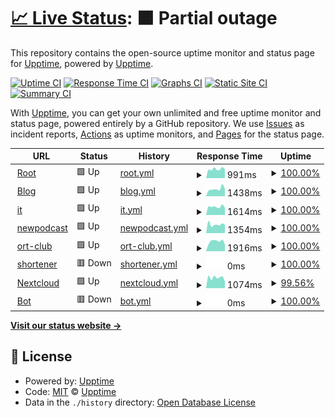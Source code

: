 # [📈 Live Status](https://upptime.github.io/upptime): <!--live status--> **🟧 Partial outage**

This repository contains the open-source uptime monitor and status page for [Upptime](https://upptime.js.org), powered by [Upptime](https://github.com/upptime/upptime).

[![Uptime CI](https://github.com/asm0dey/status/workflows/Uptime%20CI/badge.svg)](https://github.com/asm0dey/status/actions?query=workflow%3A%22Uptime+CI%22)
[![Response Time CI](https://github.com/asm0dey/status/workflows/Response%20Time%20CI/badge.svg)](https://github.com/asm0dey/status/actions?query=workflow%3A%22Response+Time+CI%22)
[![Graphs CI](https://github.com/asm0dey/status/workflows/Graphs%20CI/badge.svg)](https://github.com/asm0dey/status/actions?query=workflow%3A%22Graphs+CI%22)
[![Static Site CI](https://github.com/asm0dey/status/workflows/Static%20Site%20CI/badge.svg)](https://github.com/asm0dey/status/actions?query=workflow%3A%22Static+Site+CI%22)
[![Summary CI](https://github.com/asm0dey/status/workflows/Summary%20CI/badge.svg)](https://github.com/asm0dey/status/actions?query=workflow%3A%22Summary+CI%22)

With [Upptime](https://upptime.js.org), you can get your own unlimited and free uptime monitor and status page, powered entirely by a GitHub repository. We use [Issues](https://github.com/upptime/upptime/issues) as incident reports, [Actions](https://github.com/asm0dey/status/actions) as uptime monitors, and [Pages](https://upptime.github.io/upptime) for the status page.

<!--start: status pages-->
<!-- This summary is generated by Upptime (https://github.com/upptime/upptime) -->
<!-- Do not edit this manually, your changes will be overwritten -->
<!-- prettier-ignore -->
| URL | Status | History | Response Time | Uptime |
| --- | ------ | ------- | ------------- | ------ |
| <img alt="" src="https://icons.duckduckgo.com/ip3/asm0dey.ru.ico" height="13"> [Root](https://asm0dey.ru) | 🟩 Up | [root.yml](https://github.com/asm0dey/status/commits/HEAD/history/root.yml) | <details><summary><img alt="Response time graph" src="./graphs/root/response-time-week.png" height="20"> 991ms</summary><br><a href="https://asm0dey.github.io/status/history/root"><img alt="Response time 1029" src="https://img.shields.io/endpoint?url=https%3A%2F%2Fraw.githubusercontent.com%2Fasm0dey%2Fstatus%2FHEAD%2Fapi%2Froot%2Fresponse-time.json"></a><br><a href="https://asm0dey.github.io/status/history/root"><img alt="24-hour response time 966" src="https://img.shields.io/endpoint?url=https%3A%2F%2Fraw.githubusercontent.com%2Fasm0dey%2Fstatus%2FHEAD%2Fapi%2Froot%2Fresponse-time-day.json"></a><br><a href="https://asm0dey.github.io/status/history/root"><img alt="7-day response time 991" src="https://img.shields.io/endpoint?url=https%3A%2F%2Fraw.githubusercontent.com%2Fasm0dey%2Fstatus%2FHEAD%2Fapi%2Froot%2Fresponse-time-week.json"></a><br><a href="https://asm0dey.github.io/status/history/root"><img alt="30-day response time 1091" src="https://img.shields.io/endpoint?url=https%3A%2F%2Fraw.githubusercontent.com%2Fasm0dey%2Fstatus%2FHEAD%2Fapi%2Froot%2Fresponse-time-month.json"></a><br><a href="https://asm0dey.github.io/status/history/root"><img alt="1-year response time 1035" src="https://img.shields.io/endpoint?url=https%3A%2F%2Fraw.githubusercontent.com%2Fasm0dey%2Fstatus%2FHEAD%2Fapi%2Froot%2Fresponse-time-year.json"></a></details> | <details><summary><a href="https://asm0dey.github.io/status/history/root">100.00%</a></summary><a href="https://asm0dey.github.io/status/history/root"><img alt="All-time uptime 99.86%" src="https://img.shields.io/endpoint?url=https%3A%2F%2Fraw.githubusercontent.com%2Fasm0dey%2Fstatus%2FHEAD%2Fapi%2Froot%2Fuptime.json"></a><br><a href="https://asm0dey.github.io/status/history/root"><img alt="24-hour uptime 100.00%" src="https://img.shields.io/endpoint?url=https%3A%2F%2Fraw.githubusercontent.com%2Fasm0dey%2Fstatus%2FHEAD%2Fapi%2Froot%2Fuptime-day.json"></a><br><a href="https://asm0dey.github.io/status/history/root"><img alt="7-day uptime 100.00%" src="https://img.shields.io/endpoint?url=https%3A%2F%2Fraw.githubusercontent.com%2Fasm0dey%2Fstatus%2FHEAD%2Fapi%2Froot%2Fuptime-week.json"></a><br><a href="https://asm0dey.github.io/status/history/root"><img alt="30-day uptime 99.30%" src="https://img.shields.io/endpoint?url=https%3A%2F%2Fraw.githubusercontent.com%2Fasm0dey%2Fstatus%2FHEAD%2Fapi%2Froot%2Fuptime-month.json"></a><br><a href="https://asm0dey.github.io/status/history/root"><img alt="1-year uptime 99.83%" src="https://img.shields.io/endpoint?url=https%3A%2F%2Fraw.githubusercontent.com%2Fasm0dey%2Fstatus%2FHEAD%2Fapi%2Froot%2Fuptime-year.json"></a></details>
| <img alt="" src="https://icons.duckduckgo.com/ip3/blog.asm0dey.ru.ico" height="13"> [Blog](https://blog.asm0dey.ru) | 🟩 Up | [blog.yml](https://github.com/asm0dey/status/commits/HEAD/history/blog.yml) | <details><summary><img alt="Response time graph" src="./graphs/blog/response-time-week.png" height="20"> 1438ms</summary><br><a href="https://asm0dey.github.io/status/history/blog"><img alt="Response time 1423" src="https://img.shields.io/endpoint?url=https%3A%2F%2Fraw.githubusercontent.com%2Fasm0dey%2Fstatus%2FHEAD%2Fapi%2Fblog%2Fresponse-time.json"></a><br><a href="https://asm0dey.github.io/status/history/blog"><img alt="24-hour response time 1470" src="https://img.shields.io/endpoint?url=https%3A%2F%2Fraw.githubusercontent.com%2Fasm0dey%2Fstatus%2FHEAD%2Fapi%2Fblog%2Fresponse-time-day.json"></a><br><a href="https://asm0dey.github.io/status/history/blog"><img alt="7-day response time 1438" src="https://img.shields.io/endpoint?url=https%3A%2F%2Fraw.githubusercontent.com%2Fasm0dey%2Fstatus%2FHEAD%2Fapi%2Fblog%2Fresponse-time-week.json"></a><br><a href="https://asm0dey.github.io/status/history/blog"><img alt="30-day response time 1553" src="https://img.shields.io/endpoint?url=https%3A%2F%2Fraw.githubusercontent.com%2Fasm0dey%2Fstatus%2FHEAD%2Fapi%2Fblog%2Fresponse-time-month.json"></a><br><a href="https://asm0dey.github.io/status/history/blog"><img alt="1-year response time 1433" src="https://img.shields.io/endpoint?url=https%3A%2F%2Fraw.githubusercontent.com%2Fasm0dey%2Fstatus%2FHEAD%2Fapi%2Fblog%2Fresponse-time-year.json"></a></details> | <details><summary><a href="https://asm0dey.github.io/status/history/blog">100.00%</a></summary><a href="https://asm0dey.github.io/status/history/blog"><img alt="All-time uptime 99.74%" src="https://img.shields.io/endpoint?url=https%3A%2F%2Fraw.githubusercontent.com%2Fasm0dey%2Fstatus%2FHEAD%2Fapi%2Fblog%2Fuptime.json"></a><br><a href="https://asm0dey.github.io/status/history/blog"><img alt="24-hour uptime 100.00%" src="https://img.shields.io/endpoint?url=https%3A%2F%2Fraw.githubusercontent.com%2Fasm0dey%2Fstatus%2FHEAD%2Fapi%2Fblog%2Fuptime-day.json"></a><br><a href="https://asm0dey.github.io/status/history/blog"><img alt="7-day uptime 100.00%" src="https://img.shields.io/endpoint?url=https%3A%2F%2Fraw.githubusercontent.com%2Fasm0dey%2Fstatus%2FHEAD%2Fapi%2Fblog%2Fuptime-week.json"></a><br><a href="https://asm0dey.github.io/status/history/blog"><img alt="30-day uptime 99.30%" src="https://img.shields.io/endpoint?url=https%3A%2F%2Fraw.githubusercontent.com%2Fasm0dey%2Fstatus%2FHEAD%2Fapi%2Fblog%2Fuptime-month.json"></a><br><a href="https://asm0dey.github.io/status/history/blog"><img alt="1-year uptime 99.55%" src="https://img.shields.io/endpoint?url=https%3A%2F%2Fraw.githubusercontent.com%2Fasm0dey%2Fstatus%2FHEAD%2Fapi%2Fblog%2Fuptime-year.json"></a></details>
| <img alt="" src="https://icons.duckduckgo.com/ip3/it.asm0dey.ru.ico" height="13"> [it](https://it.asm0dey.ru) | 🟩 Up | [it.yml](https://github.com/asm0dey/status/commits/HEAD/history/it.yml) | <details><summary><img alt="Response time graph" src="./graphs/it/response-time-week.png" height="20"> 1614ms</summary><br><a href="https://asm0dey.github.io/status/history/it"><img alt="Response time 1765" src="https://img.shields.io/endpoint?url=https%3A%2F%2Fraw.githubusercontent.com%2Fasm0dey%2Fstatus%2FHEAD%2Fapi%2Fit%2Fresponse-time.json"></a><br><a href="https://asm0dey.github.io/status/history/it"><img alt="24-hour response time 1416" src="https://img.shields.io/endpoint?url=https%3A%2F%2Fraw.githubusercontent.com%2Fasm0dey%2Fstatus%2FHEAD%2Fapi%2Fit%2Fresponse-time-day.json"></a><br><a href="https://asm0dey.github.io/status/history/it"><img alt="7-day response time 1614" src="https://img.shields.io/endpoint?url=https%3A%2F%2Fraw.githubusercontent.com%2Fasm0dey%2Fstatus%2FHEAD%2Fapi%2Fit%2Fresponse-time-week.json"></a><br><a href="https://asm0dey.github.io/status/history/it"><img alt="30-day response time 1835" src="https://img.shields.io/endpoint?url=https%3A%2F%2Fraw.githubusercontent.com%2Fasm0dey%2Fstatus%2FHEAD%2Fapi%2Fit%2Fresponse-time-month.json"></a><br><a href="https://asm0dey.github.io/status/history/it"><img alt="1-year response time 1779" src="https://img.shields.io/endpoint?url=https%3A%2F%2Fraw.githubusercontent.com%2Fasm0dey%2Fstatus%2FHEAD%2Fapi%2Fit%2Fresponse-time-year.json"></a></details> | <details><summary><a href="https://asm0dey.github.io/status/history/it">100.00%</a></summary><a href="https://asm0dey.github.io/status/history/it"><img alt="All-time uptime 99.83%" src="https://img.shields.io/endpoint?url=https%3A%2F%2Fraw.githubusercontent.com%2Fasm0dey%2Fstatus%2FHEAD%2Fapi%2Fit%2Fuptime.json"></a><br><a href="https://asm0dey.github.io/status/history/it"><img alt="24-hour uptime 100.00%" src="https://img.shields.io/endpoint?url=https%3A%2F%2Fraw.githubusercontent.com%2Fasm0dey%2Fstatus%2FHEAD%2Fapi%2Fit%2Fuptime-day.json"></a><br><a href="https://asm0dey.github.io/status/history/it"><img alt="7-day uptime 100.00%" src="https://img.shields.io/endpoint?url=https%3A%2F%2Fraw.githubusercontent.com%2Fasm0dey%2Fstatus%2FHEAD%2Fapi%2Fit%2Fuptime-week.json"></a><br><a href="https://asm0dey.github.io/status/history/it"><img alt="30-day uptime 99.30%" src="https://img.shields.io/endpoint?url=https%3A%2F%2Fraw.githubusercontent.com%2Fasm0dey%2Fstatus%2FHEAD%2Fapi%2Fit%2Fuptime-month.json"></a><br><a href="https://asm0dey.github.io/status/history/it"><img alt="1-year uptime 99.86%" src="https://img.shields.io/endpoint?url=https%3A%2F%2Fraw.githubusercontent.com%2Fasm0dey%2Fstatus%2FHEAD%2Fapi%2Fit%2Fuptime-year.json"></a></details>
| <img alt="" src="https://icons.duckduckgo.com/ip3/newpodcast2.live.ico" height="13"> [newpodcast](https://newpodcast2.live) | 🟩 Up | [newpodcast.yml](https://github.com/asm0dey/status/commits/HEAD/history/newpodcast.yml) | <details><summary><img alt="Response time graph" src="./graphs/newpodcast/response-time-week.png" height="20"> 1354ms</summary><br><a href="https://asm0dey.github.io/status/history/newpodcast"><img alt="Response time 1346" src="https://img.shields.io/endpoint?url=https%3A%2F%2Fraw.githubusercontent.com%2Fasm0dey%2Fstatus%2FHEAD%2Fapi%2Fnewpodcast%2Fresponse-time.json"></a><br><a href="https://asm0dey.github.io/status/history/newpodcast"><img alt="24-hour response time 1280" src="https://img.shields.io/endpoint?url=https%3A%2F%2Fraw.githubusercontent.com%2Fasm0dey%2Fstatus%2FHEAD%2Fapi%2Fnewpodcast%2Fresponse-time-day.json"></a><br><a href="https://asm0dey.github.io/status/history/newpodcast"><img alt="7-day response time 1354" src="https://img.shields.io/endpoint?url=https%3A%2F%2Fraw.githubusercontent.com%2Fasm0dey%2Fstatus%2FHEAD%2Fapi%2Fnewpodcast%2Fresponse-time-week.json"></a><br><a href="https://asm0dey.github.io/status/history/newpodcast"><img alt="30-day response time 1388" src="https://img.shields.io/endpoint?url=https%3A%2F%2Fraw.githubusercontent.com%2Fasm0dey%2Fstatus%2FHEAD%2Fapi%2Fnewpodcast%2Fresponse-time-month.json"></a><br><a href="https://asm0dey.github.io/status/history/newpodcast"><img alt="1-year response time 1355" src="https://img.shields.io/endpoint?url=https%3A%2F%2Fraw.githubusercontent.com%2Fasm0dey%2Fstatus%2FHEAD%2Fapi%2Fnewpodcast%2Fresponse-time-year.json"></a></details> | <details><summary><a href="https://asm0dey.github.io/status/history/newpodcast">100.00%</a></summary><a href="https://asm0dey.github.io/status/history/newpodcast"><img alt="All-time uptime 99.87%" src="https://img.shields.io/endpoint?url=https%3A%2F%2Fraw.githubusercontent.com%2Fasm0dey%2Fstatus%2FHEAD%2Fapi%2Fnewpodcast%2Fuptime.json"></a><br><a href="https://asm0dey.github.io/status/history/newpodcast"><img alt="24-hour uptime 100.00%" src="https://img.shields.io/endpoint?url=https%3A%2F%2Fraw.githubusercontent.com%2Fasm0dey%2Fstatus%2FHEAD%2Fapi%2Fnewpodcast%2Fuptime-day.json"></a><br><a href="https://asm0dey.github.io/status/history/newpodcast"><img alt="7-day uptime 100.00%" src="https://img.shields.io/endpoint?url=https%3A%2F%2Fraw.githubusercontent.com%2Fasm0dey%2Fstatus%2FHEAD%2Fapi%2Fnewpodcast%2Fuptime-week.json"></a><br><a href="https://asm0dey.github.io/status/history/newpodcast"><img alt="30-day uptime 99.30%" src="https://img.shields.io/endpoint?url=https%3A%2F%2Fraw.githubusercontent.com%2Fasm0dey%2Fstatus%2FHEAD%2Fapi%2Fnewpodcast%2Fuptime-month.json"></a><br><a href="https://asm0dey.github.io/status/history/newpodcast"><img alt="1-year uptime 99.86%" src="https://img.shields.io/endpoint?url=https%3A%2F%2Fraw.githubusercontent.com%2Fasm0dey%2Fstatus%2FHEAD%2Fapi%2Fnewpodcast%2Fuptime-year.json"></a></details>
| <img alt="" src="https://icons.duckduckgo.com/ip3/ort-club.ru.ico" height="13"> [ort-club](https://ort-club.ru) | 🟩 Up | [ort-club.yml](https://github.com/asm0dey/status/commits/HEAD/history/ort-club.yml) | <details><summary><img alt="Response time graph" src="./graphs/ort-club/response-time-week.png" height="20"> 1916ms</summary><br><a href="https://asm0dey.github.io/status/history/ort-club"><img alt="Response time 1515" src="https://img.shields.io/endpoint?url=https%3A%2F%2Fraw.githubusercontent.com%2Fasm0dey%2Fstatus%2FHEAD%2Fapi%2Fort-club%2Fresponse-time.json"></a><br><a href="https://asm0dey.github.io/status/history/ort-club"><img alt="24-hour response time 1337" src="https://img.shields.io/endpoint?url=https%3A%2F%2Fraw.githubusercontent.com%2Fasm0dey%2Fstatus%2FHEAD%2Fapi%2Fort-club%2Fresponse-time-day.json"></a><br><a href="https://asm0dey.github.io/status/history/ort-club"><img alt="7-day response time 1916" src="https://img.shields.io/endpoint?url=https%3A%2F%2Fraw.githubusercontent.com%2Fasm0dey%2Fstatus%2FHEAD%2Fapi%2Fort-club%2Fresponse-time-week.json"></a><br><a href="https://asm0dey.github.io/status/history/ort-club"><img alt="30-day response time 1655" src="https://img.shields.io/endpoint?url=https%3A%2F%2Fraw.githubusercontent.com%2Fasm0dey%2Fstatus%2FHEAD%2Fapi%2Fort-club%2Fresponse-time-month.json"></a><br><a href="https://asm0dey.github.io/status/history/ort-club"><img alt="1-year response time 1527" src="https://img.shields.io/endpoint?url=https%3A%2F%2Fraw.githubusercontent.com%2Fasm0dey%2Fstatus%2FHEAD%2Fapi%2Fort-club%2Fresponse-time-year.json"></a></details> | <details><summary><a href="https://asm0dey.github.io/status/history/ort-club">100.00%</a></summary><a href="https://asm0dey.github.io/status/history/ort-club"><img alt="All-time uptime 99.12%" src="https://img.shields.io/endpoint?url=https%3A%2F%2Fraw.githubusercontent.com%2Fasm0dey%2Fstatus%2FHEAD%2Fapi%2Fort-club%2Fuptime.json"></a><br><a href="https://asm0dey.github.io/status/history/ort-club"><img alt="24-hour uptime 100.00%" src="https://img.shields.io/endpoint?url=https%3A%2F%2Fraw.githubusercontent.com%2Fasm0dey%2Fstatus%2FHEAD%2Fapi%2Fort-club%2Fuptime-day.json"></a><br><a href="https://asm0dey.github.io/status/history/ort-club"><img alt="7-day uptime 100.00%" src="https://img.shields.io/endpoint?url=https%3A%2F%2Fraw.githubusercontent.com%2Fasm0dey%2Fstatus%2FHEAD%2Fapi%2Fort-club%2Fuptime-week.json"></a><br><a href="https://asm0dey.github.io/status/history/ort-club"><img alt="30-day uptime 99.31%" src="https://img.shields.io/endpoint?url=https%3A%2F%2Fraw.githubusercontent.com%2Fasm0dey%2Fstatus%2FHEAD%2Fapi%2Fort-club%2Fuptime-month.json"></a><br><a href="https://asm0dey.github.io/status/history/ort-club"><img alt="1-year uptime 99.74%" src="https://img.shields.io/endpoint?url=https%3A%2F%2Fraw.githubusercontent.com%2Fasm0dey%2Fstatus%2FHEAD%2Fapi%2Fort-club%2Fuptime-year.json"></a></details>
| <img alt="" src="https://icons.duckduckgo.com/ip3/s.asm0dey.ru.ico" height="13"> [shortener](https://s.asm0dey.ru/rest/v2/health) | 🟥 Down | [shortener.yml](https://github.com/asm0dey/status/commits/HEAD/history/shortener.yml) | <details><summary><img alt="Response time graph" src="./graphs/shortener/response-time-week.png" height="20"> 0ms</summary><br><a href="https://asm0dey.github.io/status/history/shortener"><img alt="Response time 495" src="https://img.shields.io/endpoint?url=https%3A%2F%2Fraw.githubusercontent.com%2Fasm0dey%2Fstatus%2FHEAD%2Fapi%2Fshortener%2Fresponse-time.json"></a><br><a href="https://asm0dey.github.io/status/history/shortener"><img alt="24-hour response time 0" src="https://img.shields.io/endpoint?url=https%3A%2F%2Fraw.githubusercontent.com%2Fasm0dey%2Fstatus%2FHEAD%2Fapi%2Fshortener%2Fresponse-time-day.json"></a><br><a href="https://asm0dey.github.io/status/history/shortener"><img alt="7-day response time 0" src="https://img.shields.io/endpoint?url=https%3A%2F%2Fraw.githubusercontent.com%2Fasm0dey%2Fstatus%2FHEAD%2Fapi%2Fshortener%2Fresponse-time-week.json"></a><br><a href="https://asm0dey.github.io/status/history/shortener"><img alt="30-day response time 0" src="https://img.shields.io/endpoint?url=https%3A%2F%2Fraw.githubusercontent.com%2Fasm0dey%2Fstatus%2FHEAD%2Fapi%2Fshortener%2Fresponse-time-month.json"></a><br><a href="https://asm0dey.github.io/status/history/shortener"><img alt="1-year response time 0" src="https://img.shields.io/endpoint?url=https%3A%2F%2Fraw.githubusercontent.com%2Fasm0dey%2Fstatus%2FHEAD%2Fapi%2Fshortener%2Fresponse-time-year.json"></a></details> | <details><summary><a href="https://asm0dey.github.io/status/history/shortener">100.00%</a></summary><a href="https://asm0dey.github.io/status/history/shortener"><img alt="All-time uptime 84.75%" src="https://img.shields.io/endpoint?url=https%3A%2F%2Fraw.githubusercontent.com%2Fasm0dey%2Fstatus%2FHEAD%2Fapi%2Fshortener%2Fuptime.json"></a><br><a href="https://asm0dey.github.io/status/history/shortener"><img alt="24-hour uptime 100.00%" src="https://img.shields.io/endpoint?url=https%3A%2F%2Fraw.githubusercontent.com%2Fasm0dey%2Fstatus%2FHEAD%2Fapi%2Fshortener%2Fuptime-day.json"></a><br><a href="https://asm0dey.github.io/status/history/shortener"><img alt="7-day uptime 100.00%" src="https://img.shields.io/endpoint?url=https%3A%2F%2Fraw.githubusercontent.com%2Fasm0dey%2Fstatus%2FHEAD%2Fapi%2Fshortener%2Fuptime-week.json"></a><br><a href="https://asm0dey.github.io/status/history/shortener"><img alt="30-day uptime 100.00%" src="https://img.shields.io/endpoint?url=https%3A%2F%2Fraw.githubusercontent.com%2Fasm0dey%2Fstatus%2FHEAD%2Fapi%2Fshortener%2Fuptime-month.json"></a><br><a href="https://asm0dey.github.io/status/history/shortener"><img alt="1-year uptime 64.70%" src="https://img.shields.io/endpoint?url=https%3A%2F%2Fraw.githubusercontent.com%2Fasm0dey%2Fstatus%2FHEAD%2Fapi%2Fshortener%2Fuptime-year.json"></a></details>
| <img alt="" src="https://icons.duckduckgo.com/ip3/nextcloud.asm0dey.ru.ico" height="13"> [Nextcloud](https://nextcloud.asm0dey.ru) | 🟩 Up | [nextcloud.yml](https://github.com/asm0dey/status/commits/HEAD/history/nextcloud.yml) | <details><summary><img alt="Response time graph" src="./graphs/nextcloud/response-time-week.png" height="20"> 1074ms</summary><br><a href="https://asm0dey.github.io/status/history/nextcloud"><img alt="Response time 1322" src="https://img.shields.io/endpoint?url=https%3A%2F%2Fraw.githubusercontent.com%2Fasm0dey%2Fstatus%2FHEAD%2Fapi%2Fnextcloud%2Fresponse-time.json"></a><br><a href="https://asm0dey.github.io/status/history/nextcloud"><img alt="24-hour response time 697" src="https://img.shields.io/endpoint?url=https%3A%2F%2Fraw.githubusercontent.com%2Fasm0dey%2Fstatus%2FHEAD%2Fapi%2Fnextcloud%2Fresponse-time-day.json"></a><br><a href="https://asm0dey.github.io/status/history/nextcloud"><img alt="7-day response time 1074" src="https://img.shields.io/endpoint?url=https%3A%2F%2Fraw.githubusercontent.com%2Fasm0dey%2Fstatus%2FHEAD%2Fapi%2Fnextcloud%2Fresponse-time-week.json"></a><br><a href="https://asm0dey.github.io/status/history/nextcloud"><img alt="30-day response time 1121" src="https://img.shields.io/endpoint?url=https%3A%2F%2Fraw.githubusercontent.com%2Fasm0dey%2Fstatus%2FHEAD%2Fapi%2Fnextcloud%2Fresponse-time-month.json"></a><br><a href="https://asm0dey.github.io/status/history/nextcloud"><img alt="1-year response time 1330" src="https://img.shields.io/endpoint?url=https%3A%2F%2Fraw.githubusercontent.com%2Fasm0dey%2Fstatus%2FHEAD%2Fapi%2Fnextcloud%2Fresponse-time-year.json"></a></details> | <details><summary><a href="https://asm0dey.github.io/status/history/nextcloud">99.56%</a></summary><a href="https://asm0dey.github.io/status/history/nextcloud"><img alt="All-time uptime 99.72%" src="https://img.shields.io/endpoint?url=https%3A%2F%2Fraw.githubusercontent.com%2Fasm0dey%2Fstatus%2FHEAD%2Fapi%2Fnextcloud%2Fuptime.json"></a><br><a href="https://asm0dey.github.io/status/history/nextcloud"><img alt="24-hour uptime 96.93%" src="https://img.shields.io/endpoint?url=https%3A%2F%2Fraw.githubusercontent.com%2Fasm0dey%2Fstatus%2FHEAD%2Fapi%2Fnextcloud%2Fuptime-day.json"></a><br><a href="https://asm0dey.github.io/status/history/nextcloud"><img alt="7-day uptime 99.56%" src="https://img.shields.io/endpoint?url=https%3A%2F%2Fraw.githubusercontent.com%2Fasm0dey%2Fstatus%2FHEAD%2Fapi%2Fnextcloud%2Fuptime-week.json"></a><br><a href="https://asm0dey.github.io/status/history/nextcloud"><img alt="30-day uptime 99.90%" src="https://img.shields.io/endpoint?url=https%3A%2F%2Fraw.githubusercontent.com%2Fasm0dey%2Fstatus%2FHEAD%2Fapi%2Fnextcloud%2Fuptime-month.json"></a><br><a href="https://asm0dey.github.io/status/history/nextcloud"><img alt="1-year uptime 99.70%" src="https://img.shields.io/endpoint?url=https%3A%2F%2Fraw.githubusercontent.com%2Fasm0dey%2Fstatus%2FHEAD%2Fapi%2Fnextcloud%2Fuptime-year.json"></a></details>
| <img alt="" src="https://icons.duckduckgo.com/ip3/bot.asm0dey.ru.ico" height="13"> [Bot](https://bot.asm0dey.ru) | 🟥 Down | [bot.yml](https://github.com/asm0dey/status/commits/HEAD/history/bot.yml) | <details><summary><img alt="Response time graph" src="./graphs/bot/response-time-week.png" height="20"> 0ms</summary><br><a href="https://asm0dey.github.io/status/history/bot"><img alt="Response time 495" src="https://img.shields.io/endpoint?url=https%3A%2F%2Fraw.githubusercontent.com%2Fasm0dey%2Fstatus%2FHEAD%2Fapi%2Fbot%2Fresponse-time.json"></a><br><a href="https://asm0dey.github.io/status/history/bot"><img alt="24-hour response time 0" src="https://img.shields.io/endpoint?url=https%3A%2F%2Fraw.githubusercontent.com%2Fasm0dey%2Fstatus%2FHEAD%2Fapi%2Fbot%2Fresponse-time-day.json"></a><br><a href="https://asm0dey.github.io/status/history/bot"><img alt="7-day response time 0" src="https://img.shields.io/endpoint?url=https%3A%2F%2Fraw.githubusercontent.com%2Fasm0dey%2Fstatus%2FHEAD%2Fapi%2Fbot%2Fresponse-time-week.json"></a><br><a href="https://asm0dey.github.io/status/history/bot"><img alt="30-day response time 0" src="https://img.shields.io/endpoint?url=https%3A%2F%2Fraw.githubusercontent.com%2Fasm0dey%2Fstatus%2FHEAD%2Fapi%2Fbot%2Fresponse-time-month.json"></a><br><a href="https://asm0dey.github.io/status/history/bot"><img alt="1-year response time 0" src="https://img.shields.io/endpoint?url=https%3A%2F%2Fraw.githubusercontent.com%2Fasm0dey%2Fstatus%2FHEAD%2Fapi%2Fbot%2Fresponse-time-year.json"></a></details> | <details><summary><a href="https://asm0dey.github.io/status/history/bot">100.00%</a></summary><a href="https://asm0dey.github.io/status/history/bot"><img alt="All-time uptime 20.14%" src="https://img.shields.io/endpoint?url=https%3A%2F%2Fraw.githubusercontent.com%2Fasm0dey%2Fstatus%2FHEAD%2Fapi%2Fbot%2Fuptime.json"></a><br><a href="https://asm0dey.github.io/status/history/bot"><img alt="24-hour uptime 100.00%" src="https://img.shields.io/endpoint?url=https%3A%2F%2Fraw.githubusercontent.com%2Fasm0dey%2Fstatus%2FHEAD%2Fapi%2Fbot%2Fuptime-day.json"></a><br><a href="https://asm0dey.github.io/status/history/bot"><img alt="7-day uptime 100.00%" src="https://img.shields.io/endpoint?url=https%3A%2F%2Fraw.githubusercontent.com%2Fasm0dey%2Fstatus%2FHEAD%2Fapi%2Fbot%2Fuptime-week.json"></a><br><a href="https://asm0dey.github.io/status/history/bot"><img alt="30-day uptime 100.00%" src="https://img.shields.io/endpoint?url=https%3A%2F%2Fraw.githubusercontent.com%2Fasm0dey%2Fstatus%2FHEAD%2Fapi%2Fbot%2Fuptime-month.json"></a><br><a href="https://asm0dey.github.io/status/history/bot"><img alt="1-year uptime 31.62%" src="https://img.shields.io/endpoint?url=https%3A%2F%2Fraw.githubusercontent.com%2Fasm0dey%2Fstatus%2FHEAD%2Fapi%2Fbot%2Fuptime-year.json"></a></details>

<!--end: status pages-->

[**Visit our status website →**](https://asm0dey.github.io/status)

## 📄 License

- Powered by: [Upptime](https://github.com/upptime/upptime)
- Code: [MIT](./LICENSE) © [Upptime](https://upptime.js.org)
- Data in the `./history` directory: [Open Database License](https://opendatacommons.org/licenses/odbl/1-0/)
